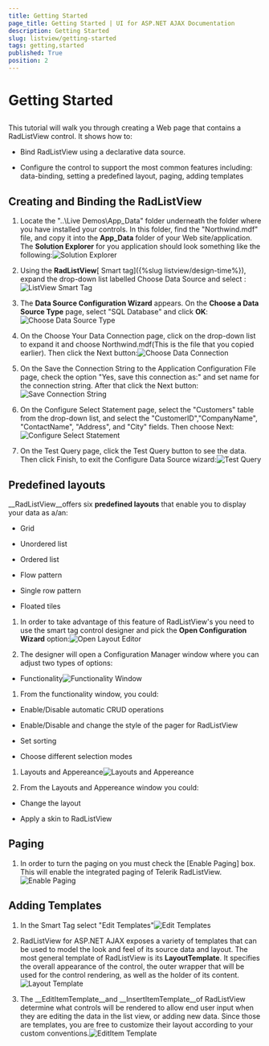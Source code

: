 ```yaml
---
title: Getting Started
page_title: Getting Started | UI for ASP.NET AJAX Documentation
description: Getting Started
slug: listview/getting-started
tags: getting,started
published: True
position: 2
---
```


# Getting Started



## 

This tutorial will walk you through creating a Web page that contains a RadListView control. It shows how to:

* Bind RadListView using a declarative data source.

* Configure the control to support the most common features including: data-binding, setting a predefined layout, paging, adding templates

## Creating and Binding the RadListView

1. Locate the "..\Live Demos\App_Data" folder underneath the folder where you have installed your controls. In this folder, find the "Northwind.mdf" file, and copy it into the __App_Data__ folder of your Web site/application. The __Solution Explorer__ for you application should look something like the following:![Solution Explorer](images/listview_gettingstarted1.JPG)

1. Using the __RadListView__[ Smart tag]({%slug listview/design-time%}), expand the drop-down list labelled Choose Data Source and select __<New data source...>__:![ListView Smart Tag](images/listview_gettingstarted2.jpg)

1. The __Data Source Configuration Wizard__ appears. On the __Choose a Data Source Type__ page, select "SQL Database" and click __OK__:![Choose Data Source Type](images/listview_gettingstarted3.jpg)

1. On the Choose Your Data Connection page, click on the drop-down list to expand it and choose Northwind.mdf(This is the file that you copied earlier). Then click the Next button:![Choose Data Connection](images/listview_gettingstarted4.jpg)

1. On the Save the Connection String to the Application Configuration File page, check the option "Yes, save this connection as:" and set name for the connection string. After that click the Next button:![Save Connection String](images/listview_gettingstarted5.jpg)

1. On the Configure Select Statement page, select the "Customers" table from the drop-down list, and select the "CustomerID","CompanyName", "ContactName", "Address", and "City" fields. Then choose Next:![Configure Select Statement](images/listview_gettingstarted6.jpg)

1. On the Test Query page, click the Test Query button to see the data. Then click Finish, to exit the Configure Data Source wizard:![Test Query](images/listview_gettingstarted7.jpg)

## Predefined layouts

__RadListView__offers six __predefined layouts__ that enable you to display your data as a/an:

* Grid

* Unordered list

* Ordered list

* Flow pattern

* Single row pattern

* Floated tiles

1. In order to take advantage of this feature of RadListView's you need to use the smart tag control designer and pick the __Open Configuration Wizard__ option:![Open Layout Editor](images/listview_gettingstarted8.jpg)

1. The designer will open a Configuration Manager window where you can adjust two types of options:

* Functionality![Functionality Window](images/listview_gettingstarted14.jpg)

1. From the functionality window, you could:

* Enable/Disable automatic CRUD operations

* Enable/Disable and change the style of the pager for RadListView

* Set sorting

* Choose different selection modes

1. Layouts and Appereance![Layouts and Appereance](images/listview_gettingstarted11.jpg)

1. From the Layouts and Appereance window you could:

* Change the layout

* Apply a skin to RadListView

## Paging

1. In order to turn the paging on you must check the [Enable Paging] box. This will enable the integrated paging of Telerik RadListView.![Enable Paging](images/listview_gettingstarted10.jpg)

## Adding Templates

1. In the Smart Tag select "Edit Templates"![Edit Templates](images/listview_gettingstarted9.jpg)

1. RadListView for ASP.NET AJAX exposes a variety of templates that can be used to model the look and feel of its source data and layout. The most general template of RadListView is its __LayoutTemplate__. It specifies the overall appearance of the control, the outer wrapper that will be used for the control rendering, as well as the holder of its content.![Layout Template](images/listview_gettingstarted12.jpg)

1. The __EditItemTemplate__and __InsertItemTemplate__of RadListView determine what controls will be rendered to allow end user input when they are editing the data in the list view, or adding new data. Since those are templates, you are free to customize their layout according to your custom conventions.![EditItem Template](images/listview_gettingstarted13.jpg)
